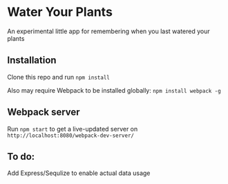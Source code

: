 # Water Your Plants

An experimental little app for remembering when you last watered your plants

## Installation

Clone this repo and run `npm install`

Also may require Webpack to be installed globally: `npm install webpack -g`

## Webpack server

Run `npm start` to get a live-updated server on `http://localhost:8080/webpack-dev-server/`

## To do:

Add Express/Sequlize to enable actual data usage
